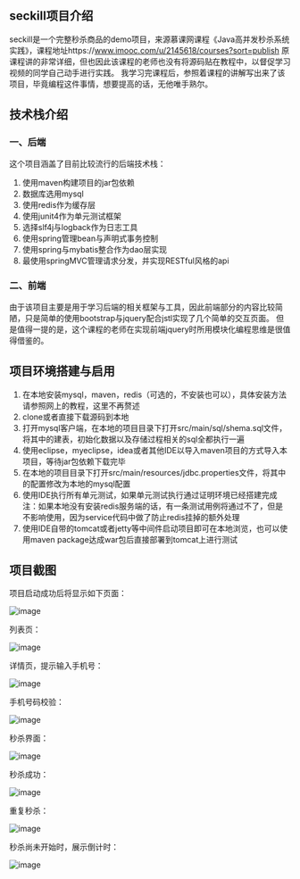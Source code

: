 ## seckill项目介绍
seckill是一个完整秒杀商品的demo项目，来源慕课网课程《Java高并发秒杀系统实践》，课程地址https://www.imooc.com/u/2145618/courses?sort=publish
原课程讲的非常详细，但也因此该课程的老师也没有将源码贴在教程中，以督促学习视频的同学自己动手进行实践。
我学习完课程后，参照着课程的讲解写出来了该项目，毕竟编程这件事情，想要提高的话，无他唯手熟尔。

## 技术栈介绍

### 一、后端
这个项目涵盖了目前比较流行的后端技术栈：
1. 使用maven构建项目的jar包依赖
2. 数据库选用mysql
3. 使用redis作为缓存层
4. 使用junit4作为单元测试框架
5. 选择slf4j与logback作为日志工具
6. 使用spring管理bean与声明式事务控制
7. 使用spring与mybatis整合作为dao层实现
8. 最使用springMVC管理请求分发，并实现RESTful风格的api

### 二、前端
由于该项目主要是用于学习后端的相关框架与工具，因此前端部分的内容比较简陋，只是简单的使用bootstrap与jquery配合jstl实现了几个简单的交互页面。
但是值得一提的是，这个课程的老师在实现前端jquery时所用模块化编程思维是很值得借鉴的。

## 项目环境搭建与启用
1. 在本地安装mysql，maven，redis（可选的，不安装也可以），具体安装方法请参照网上的教程，这里不再赘述
2. clone或者直接下载源码到本地
3. 打开mysql客户端，在本地的项目目录下打开src/main/sql/shema.sql文件，将其中的建表，初始化数据以及存储过程相关的sql全都执行一遍
4. 使用eclipse，myeclipse，idea或者其他IDE以导入maven项目的方式导入本项目，等待jar包依赖下载完毕
5. 在本地的项目目录下打开src/main/resources/jdbc.properties文件，将其中的配置修改为本地的mysql配置
6. 使用IDE执行所有单元测试，如果单元测试执行通过证明环境已经搭建完成
注：如果本地没有安装redis服务端的话，有一条测试用例将通过不了，但是不影响使用，因为service代码中做了防止redis挂掉的额外处理
7. 使用IDE自带的tomcat或者jetty等中间件启动项目即可在本地浏览，也可以使用maven package达成war包后直接部署到tomcat上进行测试

## 项目截图
项目启动成功后将显示如下页面：

![image](https://github.com/goldsudo/kill/blob/master/SNAP-SHOT/home.png?raw=true)

列表页：

![image](https://github.com/goldsudo/kill/blob/master/SNAP-SHOT/list.png?raw=true)

详情页，提示输入手机号：

![image](https://github.com/goldsudo/kill/blob/master/SNAP-SHOT/phone.png?raw=true)

手机号码校验：

![image](https://github.com/goldsudo/kill/blob/master/SNAP-SHOT/wrong-phone.png?raw=true)

秒杀界面：

![image](https://github.com/goldsudo/kill/blob/master/SNAP-SHOT/start.png?raw=true)

秒杀成功：

![image](https://github.com/goldsudo/kill/blob/master/SNAP-SHOT/success.png?raw=true)

重复秒杀：

![image](https://github.com/goldsudo/kill/blob/master/SNAP-SHOT/repeat.png?raw=true)

秒杀尚未开始时，展示倒计时：

![image](https://github.com/goldsudo/kill/blob/master/SNAP-SHOT/countdown.png?raw=true)

